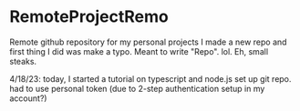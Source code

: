 # RemoteProjectRemo
Remote github repository for my personal projects
I made a new repo and first thing I did was make a typo. Meant to write "Repo". lol. Eh, small steaks. 

4/18/23:
today, I started a tutorial on typescript and node.js
set up git repo. had to use personal token (due to 2-step authentication setup in my account?)
